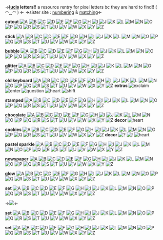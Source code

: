 ->**[lucis](/jackcomms) letters!!** 
a resource rentry for pixel letters 
bc they are hard to find!! ( ◠‿◠ ) <- 
->sister site : [numbering](/numbering) & [matching](/matching)<-

**cutout**
![A](https://64.media.tumblr.com/042a8183245b47d104e80287b961a928/tumblr_inline_nl8jmxSlgz1ry72eo.gif)  ![B](https://64.media.tumblr.com/a12afccdf3f6e15e762ac44c77c2dc3f/tumblr_inline_nl8jmx9zLh1ry72eo.gif)  ![C](https://64.media.tumblr.com/d342efcba67a2de06438066037efc3d7/tumblr_inline_nl8jmxG8a71ry72eo.gif)  ![D](https://64.media.tumblr.com/f0a42dee3cc9bb608dde61d97edfe0d1/tumblr_inline_nl8jmwPbE71ry72eo.gif) ![E](https://64.media.tumblr.com/d1d0578649d5fea8a4bc771cb4b9b9b3/tumblr_inline_nl8jmvGzYM1ry72eo.gif)  ![F](https://64.media.tumblr.com/3c62c051e5010e60d9b75e4dd6471a61/tumblr_inline_nl8jmvbpme1ry72eo.gif)  ![G](https://64.media.tumblr.com/8dd98e61afa24a286a505ae0a802d040/tumblr_inline_nl8jmueqim1ry72eo.gif)  ![H](https://64.media.tumblr.com/c74933784a159c8e98cdb1c1ac47d8ef/tumblr_inline_nl8jmudIj01ry72eo.gif)  ![I](https://64.media.tumblr.com/dafa1e54d615424a192bcfd24e9aa11e/tumblr_inline_nl8jmuWZf91ry72eo.gif)  ![J](https://64.media.tumblr.com/f7c0b320beeffabc8db16896510aeba9/tumblr_inline_nl8jmt7fZP1ry72eo.gif)  ![K](https://64.media.tumblr.com/11a78d2da248c103f1d4e443f7506fef/tumblr_inline_nl8jmtDOZV1ry72eo.gif)  ![L](https://64.media.tumblr.com/671694f37037c5b2c4b3d7cb36b4687a/tumblr_inline_nl8jms9cs41ry72eo.gif) ![M](https://64.media.tumblr.com/56b0bcc852e1b9add9143cfb7f5fdd36/tumblr_inline_nl8jmsZ2TI1ry72eo.gif)  ![N](https://64.media.tumblr.com/1bee57bd0925771bf3f185dff1fd142d/tumblr_inline_nl8jmrDPUt1ry72eo.gif)  ![O](https://64.media.tumblr.com/9d0f555df3f239da58cb59f5c741a807/tumblr_inline_nl8jmrEfyP1ry72eo.gif)  ![P](https://64.media.tumblr.com/9f19996531294b031d82db99a6b2cef3/tumblr_inline_nl8jmr5mr81ry72eo.gif)  ![Q](https://64.media.tumblr.com/87b3f8d05e94999c72128f44613a2e2e/tumblr_inline_nl8jmqUGX21ry72eo.gif)  ![R](https://64.media.tumblr.com/3fe17482cd6861e35197e3df8520e2fc/tumblr_inline_nl8jmq01gZ1ry72eo.gif)  ![S](https://64.media.tumblr.com/2a39d5698c8cf722ddd248b9f32292aa/tumblr_inline_nl8jmp88gS1ry72eo.gif)  ![T](https://64.media.tumblr.com/6a1c063ead262e869bd95586be203ff6/tumblr_inline_nl8jmpcCyy1ry72eo.gif)  ![U](https://64.media.tumblr.com/47fefc3fb72ef1f07b8d06106f4a7f42/tumblr_inline_nl8jmo4f3j1ry72eo.gif)  ![V](https://64.media.tumblr.com/5ff9d84b0067004076d82f658bee632d/tumblr_inline_nl8jmoU1yD1ry72eo.gif)  ![W](https://64.media.tumblr.com/3b09c2302b0e4bd9f5220eb5a656c448/tumblr_inline_nl8jmnprDY1ry72eo.gif)  ![X](https://64.media.tumblr.com/a0abf384bc4dfd506250f9206dc85b87/tumblr_inline_nl8jmnIQcZ1ry72eo.gif)  ![Y](https://64.media.tumblr.com/3380080ed32620e4a9441c7ee7163967/tumblr_inline_nl8jmniigN1ry72eo.gif)  ![Z](https://64.media.tumblr.com/c2a24f5b267ceac15725f388c185b455/tumblr_inline_nl8jmn1T5V1ry72eo.gif)

**stick** 
![A](https://64.media.tumblr.com/b483eba343ec4a4e4bfaf4f46f243f65/tumblr_inline_pk54r8aF4T1ry72eo_75sq.gif) ![B](https://64.media.tumblr.com/ae069483e6b7d3b10e6c6228d375b7c1/tumblr_inline_pk54r8Fkvm1ry72eo_75sq.gif) ![C](https://64.media.tumblr.com/f070b49267afb8341e8b469d5345755a/tumblr_inline_pk54r8rnbi1ry72eo_75sq.gif) ![D](https://64.media.tumblr.com/9174a3b5ff621b04224c77f5bd60578f/tumblr_inline_pk54r9t4yV1ry72eo_75sq.gif) ![E](https://64.media.tumblr.com/381b319944429d3d582149b32d93b8dd/tumblr_inline_pk54r9KaWm1ry72eo_75sq.gif) ![F](https://64.media.tumblr.com/55f3dfc5c2f9922b2fadb2dcff0db097/tumblr_inline_pk54r9YJCM1ry72eo_75sq.gif) ![G](https://64.media.tumblr.com/1fcb83bd9fbce65fa34111279f9bd32f/tumblr_inline_pk54r9Et371ry72eo_75sq.gif) ![H](https://64.media.tumblr.com/44c9e7dfd6fc1ed4df5dd967b2a8dc19/tumblr_inline_pk54r9tOrn1ry72eo_75sq.gif) ![I](https://64.media.tumblr.com/ebd1505dd5d57943181cacbd185d388d/tumblr_inline_pk54raSsSH1ry72eo_75sq.gif) ![J](https://64.media.tumblr.com/58fdee21dc8f8393b8c2adc8662def8d/tumblr_inline_pk54ramwYF1ry72eo_75sq.gif) ![K](https://64.media.tumblr.com/a2c54f204691f0b96de5c6165858d8fc/tumblr_inline_pk54raEUOl1ry72eo_75sq.gif) ![L](https://64.media.tumblr.com/c4c7198a78fb81937130d0b0df5ec24b/tumblr_inline_pk54rab2OS1ry72eo_75sq.gif) ![M](https://64.media.tumblr.com/8e0ab72af0c5d54a8fb6da7cede9faf2/tumblr_inline_pk54rav8EX1ry72eo_75sq.gif) ![N](https://64.media.tumblr.com/35e9696f7b8221a96b28f2498eb7e526/tumblr_inline_pk54racIyr1ry72eo_75sq.gif) ![O](https://64.media.tumblr.com/742f3e1b1d4311b8fd3df26a3715fb97/tumblr_inline_pk54rbYNao1ry72eo_75sq.gif) ![P](https://64.media.tumblr.com/59b807c3b9d5a5ffdf1232f15a943275/tumblr_inline_pk54rbVK5x1ry72eo_75sq.gif) ![Q](https://64.media.tumblr.com/2b3b40f8e0d807dd66832b937a0be222/tumblr_inline_pk54rbQYZk1ry72eo_75sq.gif) ![R](https://64.media.tumblr.com/d6b5035caf071db2f600f7b207347c39/tumblr_inline_pk54rbs6UZ1ry72eo_75sq.gif) ![S](https://64.media.tumblr.com/6f8060ce170b585b5b2df1ead755452f/tumblr_inline_pk54rbdfbs1ry72eo_75sq.gif) ![T](https://64.media.tumblr.com/e43c97fc7990b38510460bce316d64a9/tumblr_inline_pk54rcQ30i1ry72eo_75sq.gif) ![U](https://64.media.tumblr.com/efa29c94bb5f015cb9c37b2891f2ddd1/tumblr_inline_pk54rc0yaz1ry72eo_75sq.gif) ![V](https://64.media.tumblr.com/ce6880de4649b13a845647d25f58a378/tumblr_inline_pk54rcxjI61ry72eo_75sq.gif) ![W](https://64.media.tumblr.com/64b2772a59a64a53cb3dce0a142237d6/tumblr_inline_pk54rdC8On1ry72eo_75sq.gif) ![X](https://64.media.tumblr.com/fc5d6cda8513c944b7814671e7e1331d/tumblr_inline_pk54rdM86R1ry72eo_75sq.gif) ![Y](https://64.media.tumblr.com/fa358a0ad36907aedfa8e3dd0c8b9bc9/tumblr_inline_pk54rdoA4R1ry72eo_75sq.gif) ![Z](https://64.media.tumblr.com/ed21b01042c154084504bb05360c6fd8/tumblr_inline_pk54rd3cTo1ry72eo_75sq.gif)

**bubble** 
![A](https://64.media.tumblr.com/0fb2961abc7eac136c612b7066b67b3d/tumblr_inline_nl8jnxAoYT1ry72eo.gif) ![B](https://64.media.tumblr.com/776e176413c41bca1d9252430be932a7/tumblr_inline_nl8jnwmYEj1ry72eo.gif) ![C](https://64.media.tumblr.com/62ab515ca4e67a796d668f7c445e0d75/tumblr_inline_nl8jnwno921ry72eo.gif) ![D](https://64.media.tumblr.com/d58bb42540487471c2ab16771bdc0160/tumblr_inline_nl8jnv3fvo1ry72eo.gif) ![E](https://64.media.tumblr.com/928d3998395dfe9d2189f6fa88639d8f/tumblr_inline_nl8jnvDGoh1ry72eo.gif) ![F](https://64.media.tumblr.com/197c3cd0451f084d2e0732b204d0e548/tumblr_inline_nl8jnvW7hH1ry72eo.gif) ![G](https://64.media.tumblr.com/3805ace7526431eb8cd899cff31474de/tumblr_inline_nl8jnuBWEa1ry72eo.gif) ![H](https://64.media.tumblr.com/5820b786f29297ff3a180726bf869a84/tumblr_inline_nl8jnuhCVS1ry72eo.gif) ![I](https://64.media.tumblr.com/4c9f096ab2144c5f67067357d1723ec9/tumblr_inline_nl8jnuZx411ry72eo.gif) ![J](https://64.media.tumblr.com/325d93f6d94a44d38e3a2d0925baa611/tumblr_inline_nl8jntN3Ye1ry72eo.gif) ![K](https://64.media.tumblr.com/7929f6474b220e27c3155fc97ccf281a/tumblr_inline_nl8jntTn0R1ry72eo.gif) ![L](https://64.media.tumblr.com/52e50a57b634cee5a26cc7d6cc7f20fb/tumblr_inline_nl8jntnduh1ry72eo.gif) ![M](https://64.media.tumblr.com/1221223e33bb5c5af13fe6e508573cb0/tumblr_inline_nl8jnsZATP1ry72eo.gif) ![N](https://64.media.tumblr.com/dec607aad3f92a7f2bff1364284c9484/tumblr_inline_nl8jnsTOHm1ry72eo.gif) ![O](https://64.media.tumblr.com/6f975838375fa0a93c9ba03a93f879cc/tumblr_inline_nl8jns2fp61ry72eo.gif) ![P](https://64.media.tumblr.com/6bd405a1b1f5abb0a36cf9b8b0812f36/tumblr_inline_nl8jnrT6hr1ry72eo.gif) ![Q](https://64.media.tumblr.com/06c40bea1cbc058e53a7ee6a93f9b94e/tumblr_inline_nl8jnrTByF1ry72eo.gif) ![R](https://64.media.tumblr.com/bd811f792502a80c0b3ee68feed0a521/tumblr_inline_nl8jnqN6061ry72eo.gif) ![S](https://64.media.tumblr.com/c834622af374a0815d6574004a810448/tumblr_inline_nl8jnqNMDl1ry72eo.gif) ![T](https://64.media.tumblr.com/53e4552f8084aa5b763f434bd4422ab4/tumblr_inline_nl8jnq45iP1ry72eo.gif) ![U](https://64.media.tumblr.com/2c4df661a85c3326b3afb542c1ea3866/tumblr_inline_nl8jnpQnlE1ry72eo.gif) ![V](https://64.media.tumblr.com/4acdce479369f8f678832d17e250e3c9/tumblr_inline_nl8jnphzB61ry72eo.gif) ![W](https://64.media.tumblr.com/803e8b177a9953bd43edd1f871fbe6eb/tumblr_inline_nl8jnoVO6E1ry72eo.gif) ![X](https://64.media.tumblr.com/24233a6c075ba0a7b49e21569fd2768c/tumblr_inline_nl8jno4nn11ry72eo.gif) ![Y](https://64.media.tumblr.com/14b8ebaa10d52a437e8010c3da34c576/tumblr_inline_nl8jnnxzGB1ry72eo.gif) ![Z](https://64.media.tumblr.com/3ec7e707a0c1d1e0dc257144516f4e2a/tumblr_inline_nl8jnnu5Lj1ry72eo.gif)

**glitter** 
![A](https://64.media.tumblr.com/93382a2df915bb1c61891f5145e2ac88/tumblr_inline_nl8jua6q4k1ry72eo.gif) ![B](https://64.media.tumblr.com/b74f21d84853c1ed5a8ad3edea495eaa/tumblr_inline_nl8juaN0ak1ry72eo.gif) ![C](https://64.media.tumblr.com/28e5d235846cb5e73470ddd41710a6bd/tumblr_inline_nl8juaJAHX1ry72eo.gif) ![D](https://64.media.tumblr.com/e81ac3ecfb7290fc6ffd6d0a7d6218cb/tumblr_inline_nl8jub6BBW1ry72eo.gif) ![E](https://64.media.tumblr.com/592e335cac8b3ca7063c8e5b49dc766c/tumblr_inline_nl8jubqkuv1ry72eo.gif) ![F](https://64.media.tumblr.com/9db9268818dec55ea5e9c8a4767565da/tumblr_inline_nl8jucuc2F1ry72eo.gif) ![G](https://64.media.tumblr.com/4a80b94638fccc3285a5255c1211889d/tumblr_inline_nl8juc4MLa1ry72eo.gif) ![H](https://64.media.tumblr.com/4be8cc8e9502e3eeadd68f2f7e3228f9/tumblr_inline_nl8jucPN8x1ry72eo.gif) ![I](https://64.media.tumblr.com/1f046eb7a98195e332d5182db9714939/tumblr_inline_nl8judcWUR1ry72eo.gif) ![J](https://64.media.tumblr.com/84e2650a4ac38cd67287ffd5711c5329/tumblr_inline_nl8jud5n1b1ry72eo.gif) ![K](https://64.media.tumblr.com/0172c1a338d9a211a4f38ad2b27722a0/tumblr_inline_nl8jue1AMB1ry72eo.gif) ![L](https://64.media.tumblr.com/427ef60d564419d8d16200c1de0621c0/tumblr_inline_nl8jueReIu1ry72eo.gif) ![M](https://64.media.tumblr.com/f9ed9c8850ca6efee90782078a897e93/tumblr_inline_nl8jufhq5w1ry72eo.gif) ![N](https://64.media.tumblr.com/0ba8344edd16fd36a7ebf9b1564becd3/tumblr_inline_nl8juf7Alh1ry72eo.gif) ![O](https://64.media.tumblr.com/d0b3181d0576e1e1a3d77076cd34e5a8/tumblr_inline_nl8jufmTGS1ry72eo.gif) ![P](https://64.media.tumblr.com/5be0464335b36665fa6b5419ec9b2b30/tumblr_inline_nl8jug4BbB1ry72eo.gif) ![Q](https://64.media.tumblr.com/ae05d97b4eb736f381bef2a0c17f2257/tumblr_inline_nl8juguE201ry72eo.gif) ![R](https://64.media.tumblr.com/5947ab3094ccac588ee9da82f78325b5/tumblr_inline_nl8jugTHR71ry72eo.gif) ![S](https://64.media.tumblr.com/0e9e1fad18cba4381b71f60e4cc8856d/tumblr_inline_nl8juhQzbT1ry72eo.gif) ![T](https://64.media.tumblr.com/033c7423dddfc86357b160a286f7eea3/tumblr_inline_nl8juhb6aY1ry72eo.gif) ![U](https://64.media.tumblr.com/c054dc0687d927d723354b6a41b1d0b4/tumblr_inline_nl8juiLvL81ry72eo.gif) ![V](https://64.media.tumblr.com/f41bdf9237530d14541e8f272ba410f9/tumblr_inline_nl8juiUWjC1ry72eo.gif) ![W](https://64.media.tumblr.com/6ff00b779f061553acd96eaa9d62dde9/tumblr_inline_nl8juiRcPk1ry72eo.gif) ![X](https://64.media.tumblr.com/4a4868e3a6343b3fbead1ff1b6f97ee6/tumblr_inline_nl8jujr4BS1ry72eo.gif) ![Y](https://64.media.tumblr.com/17d3ffe16545267e104b7ba774e9dac1/tumblr_inline_nl8jujhwIU1ry72eo.gif) ![Z](https://64.media.tumblr.com/0a1fdebfa733a84eaab6648c7f1ca8af/tumblr_inline_nl8jujlE3L1ry72eo.gif)

**old keyboard** 
![A](https://64.media.tumblr.com/3ec462d9f662aea278ed21ccd17403f0/tumblr_inline_pacoc4NHZv1ry72eo_75sq.gif) ![B](https://64.media.tumblr.com/5c7976a23076b2e14139e5a3779f02e5/tumblr_inline_pacoc4EQ2r1ry72eo_75sq.gif) ![C](https://64.media.tumblr.com/4e6f8c45cd442644ea5c4ea9ab68a9be/tumblr_inline_pacoc4JUAp1ry72eo_75sq.gif) ![D](https://64.media.tumblr.com/a2e8787880183f687230bf16795e1082/tumblr_inline_pacoc5f09D1ry72eo_75sq.gif) ![E](https://64.media.tumblr.com/965dde551eb2138272d32ed08a243450/tumblr_inline_pacoc5Ylh41ry72eo_75sq.gif) ![F](https://64.media.tumblr.com/a914cbfd09a7918a3b0cdbdf3b02737f/tumblr_inline_pacoc5DkEk1ry72eo_75sq.gif) ![G](https://64.media.tumblr.com/c76e857d89820ca0595642b75dc9b44d/tumblr_inline_pacoc5vPJf1ry72eo_75sq.gif) ![H](https://64.media.tumblr.com/3c9fd20e8b67e541799f40e73697409e/tumblr_inline_pacoc6idim1ry72eo_75sq.gif) ![I](https://64.media.tumblr.com/6f4ca7d967bd2c524d268f177445a714/tumblr_inline_pacoc6HoBa1ry72eo_75sq.gif) ![J](https://64.media.tumblr.com/dd6c7eabda1d1ad06f6c33cf77808923/tumblr_inline_pacoc6G5Rx1ry72eo_75sq.gif) ![K](https://64.media.tumblr.com/e25d5a9b8204204b78ca41425a00303e/tumblr_inline_pacoc6d8bF1ry72eo_75sq.gif) ![L](https://64.media.tumblr.com/1793e17e7bbfcdb2b2dcdd4bbb9fe4ec/tumblr_inline_pacoc6bUG11ry72eo_75sq.gif) ![M](https://64.media.tumblr.com/d11043a3a32b616b08b66438b65b7f73/tumblr_inline_pacoc7oOnd1ry72eo_75sq.gif) ![N](https://64.media.tumblr.com/cb6348e4f1be1152b12df5004438be87/tumblr_inline_pacoc7htxK1ry72eo_75sq.gif) ![O](https://64.media.tumblr.com/4581811814b162d3e3b5cf6143e2d8ab/tumblr_inline_pacoc76KaJ1ry72eo_75sq.gif) ![P](https://64.media.tumblr.com/83db42ec922f174a6f4a2fed3e65e94a/tumblr_inline_pacoc7XKKU1ry72eo_75sq.gif) ![Q](https://64.media.tumblr.com/4af139302ac450fc76943c370a9d2a51/tumblr_inline_pacoc7TkFW1ry72eo_75sq.gif) ![R](https://64.media.tumblr.com/410f7e9e1538f003c11185473b9efa11/tumblr_inline_pacoc8akoV1ry72eo_75sq.gif) ![S](https://64.media.tumblr.com/ef03fbfa1c11a0022cfa67e97f7a1c26/tumblr_inline_pacoc8cUmz1ry72eo_75sq.gif) ![T](https://64.media.tumblr.com/9dd71f22b47a789c4a48c0e4c3aa6398/tumblr_inline_pacoc8TX181ry72eo_75sq.gif) ![U](https://64.media.tumblr.com/0275b724dc558ac3d5a507d17a0d1338/tumblr_inline_pacoc80Gfo1ry72eo_75sq.gif) ![V](https://64.media.tumblr.com/8bc963c46a85285c6683ae14b74a0217/tumblr_inline_pacoc9aMCK1ry72eo_75sq.gif) ![W](https://64.media.tumblr.com/35cf5172b7e3027bc698be65738a5cba/tumblr_inline_pacoc9NLWd1ry72eo_75sq.gif) ![X](https://64.media.tumblr.com/715fb34aa703f62d3c30b0a70f65433b/tumblr_inline_pacoc9o0IY1ry72eo_75sq.gif) ![Y](https://64.media.tumblr.com/55c3ffc82c03ebf24d10fc459ad53d02/tumblr_inline_pacoc9Ahl01ry72eo_75sq.gif) ![Z](https://64.media.tumblr.com/64eaa427acf500c597510b991eefbed4/tumblr_inline_pacoc9QtHj1ry72eo_75sq.gif)
**extras**
![exclaim](https://64.media.tumblr.com/d9b1283ea2eecc47d6fb6f8f07b067e7/tumblr_inline_pacocahq5r1ry72eo_75sq.gif) ![enter](https://64.media.tumblr.com/4fc344d265a1a77801935cac103ce239/tumblr_inline_pacoca4kQX1ry72eo_75sq.gif) ![question](https://64.media.tumblr.com/d7d008ddbf757ebf870664da5cf46939/tumblr_inline_pacocaX4FQ1ry72eo_75sq.gif) ![heart](https://64.media.tumblr.com/bd66f345db809c367c3c859f8df69a66/tumblr_inline_pacocaNgdI1ry72eo_75sq.gif) ![shift](https://64.media.tumblr.com/b8faa95c9cd7bebc8d60268ddb7642f9/tumblr_inline_pacocbeqxk1ry72eo_75sq.gif)

**stamped** 
![A](https://64.media.tumblr.com/15aa01d9266aa6f57101a94b040f5234/tumblr_inline_pkbs32N8b91ry72eo_75sq.gif) ![B](https://64.media.tumblr.com/1952a51acc8914de1e4f390f053ee39a/tumblr_inline_pkbs32A7UH1ry72eo_75sq.gif) ![C](https://64.media.tumblr.com/c35f09ba1c6cb52327f5675200f5294e/tumblr_inline_pkbs33nJdn1ry72eo_75sq.gif) ![D](https://64.media.tumblr.com/821820454db3ae4c049e1d2ed7a2e23b/tumblr_inline_pkbs33yqvd1ry72eo_75sq.gif) ![E](https://64.media.tumblr.com/6c22e988803d3b57e652c968af70cb8f/tumblr_inline_pkbs33j2IQ1ry72eo_75sq.gif) ![F](https://64.media.tumblr.com/7e0b96670c9a87098f4a94ec1913e53d/tumblr_inline_pkbs33GhPl1ry72eo_75sq.gif) ![G](https://64.media.tumblr.com/f6cd9670da0655e39afef6cf06c5e8ea/tumblr_inline_pkbs338rzI1ry72eo_75sq.gif) ![H](https://64.media.tumblr.com/a26ea44741d252a18aba4fdde8ce26b8/tumblr_inline_pkbs34Krnu1ry72eo_75sq.gif) ![I](https://64.media.tumblr.com/1f3dbc6223ec3066f77c0af4945d4015/tumblr_inline_pkbs34rsCY1ry72eo_75sq.gif) ![J](https://64.media.tumblr.com/875b3cf2d367eddd68b26d0d8b3996b9/tumblr_inline_pkbs343PF31ry72eo_75sq.gif) ![K](https://64.media.tumblr.com/723543264d8aa47f20f61ada0a8e634b/tumblr_inline_pkbs34GeUs1ry72eo_75sq.gif) ![L](https://64.media.tumblr.com/333fff91b607f0e1637181769a02eff2/tumblr_inline_pkbs340LaC1ry72eo_75sq.gif) ![M](https://64.media.tumblr.com/fdd7ccd9504112bb170f121514652246/tumblr_inline_pkbs35RhS91ry72eo_75sq.gif) ![N](https://64.media.tumblr.com/1eaf44b9684ffa74587b9dadc6273563/tumblr_inline_pkbs35Q5JV1ry72eo_75sq.gif) ![O](https://64.media.tumblr.com/20558dfbc2368a85184855790285446e/tumblr_inline_pkbs35Lq7U1ry72eo_75sq.gif) ![P](https://64.media.tumblr.com/28d6e66362d6d31606ca15a3cab76baa/tumblr_inline_pkbs35ELW91ry72eo_75sq.gif) ![Q](https://64.media.tumblr.com/88171130a8a2ea9a38a88bc08792c67e/tumblr_inline_pkbs35jD7n1ry72eo_75sq.gif) ![R](https://64.media.tumblr.com/110db2ab6b05730fbc9bb0ca30b03aff/tumblr_inline_pkbs35jmbt1ry72eo_75sq.gif) ![S](https://64.media.tumblr.com/cc60161247943f68247c07fa44d90fa9/tumblr_inline_pkbs3618pc1ry72eo_75sq.gif) ![T](https://64.media.tumblr.com/b02d504e7081871cda3525bf0ddcc9a3/tumblr_inline_pkbs365JU21ry72eo_75sq.gif) ![U](https://64.media.tumblr.com/ac91a0ebe418ca2cd6cc2207b2c0fd5d/tumblr_inline_pkbs36sP9i1ry72eo_75sq.gif) ![V](https://64.media.tumblr.com/6025598cdc724259592094c5e887a072/tumblr_inline_pkbs36vMUb1ry72eo_75sq.gif) ![W](https://64.media.tumblr.com/72d48316683c9c53a27187ea720904be/tumblr_inline_pkbs37sHEP1ry72eo_75sq.gif) ![X](https://64.media.tumblr.com/118681fd2c825fc06d58f647e88b184c/tumblr_inline_pkbs37ko0R1ry72eo_75sq.gif) ![Y](https://64.media.tumblr.com/40fb6ee7a23de2bb7bb70a4f874ca231/tumblr_inline_pkbs3705yV1ry72eo_75sq.gif) ![Z](https://64.media.tumblr.com/5956a624659bc4ebbdafe23512a2612f/tumblr_inline_pkbs37wEN41ry72eo_75sq.gif)

**chocolate**
![A](https://64.media.tumblr.com/2ffa65feca7d97ef66ac198d6987d8e3/8342d6c027f8ce2b-d6/s75x75_c1/0d12f2ea725bcd9d723f32788568241e05eb130c.gifv) ![B](https://64.media.tumblr.com/96ee3ac3bb8ff60ce2c1788bbb3b8364/8342d6c027f8ce2b-e3/s75x75_c1/91a547cd69e8f55636d2a4b1a11300aa0f35c8ef.gifv) ![C](https://64.media.tumblr.com/a585ffae2336bd42918177e419d376ee/8342d6c027f8ce2b-f7/s75x75_c1/c5185da7db576df24b88229528c2d317a87809db.gifv) ![D](https://64.media.tumblr.com/408d7dbcc4c1d9aa5186b9150c9f34dd/8342d6c027f8ce2b-e5/s75x75_c1/3a4b82726ebbb0727f7ceac85c86eedabd32f835.gifv) ![E](https://64.media.tumblr.com/fd619bc4d03a65616cd5e9d2fe8410cf/8342d6c027f8ce2b-6b/s75x75_c1/d77cd00297abb641cde7e660625851ff24e35eab.gifv) ![F](https://64.media.tumblr.com/b72aa6002f0c7906dd39713c3d67c2bc/8342d6c027f8ce2b-e2/s75x75_c1/ac6007a913e1e963e717556e7f6fdef8ca379d34.gifv) ![G](https://64.media.tumblr.com/2fb8bf4b521f866b6d2c397087f10811/8342d6c027f8ce2b-36/s75x75_c1/6b544752cb3f3835e7302d21a3bb038ea79003a0.gifv) ![H](https://64.media.tumblr.com/fdcf40cbd5fb14a3503224be510d7ec0/8342d6c027f8ce2b-ea/s75x75_c1/17271c153dc56d6cf180861b34882bda3e7fdeff.gifv) ![I](https://64.media.tumblr.com/7557817d2609fbd94425b06865490962/8342d6c027f8ce2b-fb/s75x75_c1/b320ddc6cdd003c5e367612417a15a353539aa9e.gifv) ![J](https://64.media.tumblr.com/e592627abea3efb1d9cfd3383e6e0d73/8342d6c027f8ce2b-78/s75x75_c1/07704f0c97f416e4fc3780d031744a21cc44baec.gifv) ![K](https://64.media.tumblr.com/724e45495229e45ef617af4c76a6102c/8342d6c027f8ce2b-cf/s75x75_c1/ba86ea6dc86d47fb4783df42022295215cf1fd3a.gifv) ![L](https://64.media.tumblr.com/6267e38ca2d5ed8420db37152e709922/8342d6c027f8ce2b-eb/s75x75_c1/e615694d8a027e8f1b427b3bbfb875886f5aa1c6.gifv) ![M](https://64.media.tumblr.com/c8b8cf0984f1855aaeb277a5a874be55/8342d6c027f8ce2b-1c/s75x75_c1/28977af1d2ab910a9f39a4d1d873cea667ed6fc1.gifv) ![N](https://64.media.tumblr.com/ce5cfa5407249073a663c7e59e8f4633/8342d6c027f8ce2b-30/s75x75_c1/25a48a5d5db14dd2feb49bc216d50da2bbe34f9c.gifv) ![O](https://64.media.tumblr.com/903d4682c7caa7317950c0b5c9c01f2e/8342d6c027f8ce2b-c9/s75x75_c1/87d52380cb709e2d82e7dc57db6d2ea25bad84f8.gifv) ![P](https://64.media.tumblr.com/f1611a1f3a5303e86eeb3a20e0e1f1b7/8342d6c027f8ce2b-c6/s75x75_c1/8a6530a4c5e6173b2a03b150717298aad5a65fa2.gifv) ![Q](https://64.media.tumblr.com/82fc1681ea777bbaa1933c0765ed344b/8342d6c027f8ce2b-05/s75x75_c1/497ebb7a3c55af6d3ae9aaede7eec177f98448d5.gifv) ![R](https://64.media.tumblr.com/6e480c303dc84c15e29eb89df13f810f/8342d6c027f8ce2b-5d/s75x75_c1/f2c1cf9ac46fa3612b203a7f88091139ef2989a5.gifv) ![S](https://64.media.tumblr.com/1cc4a07c6c67cc0099abb88faa58a33e/8342d6c027f8ce2b-4a/s75x75_c1/985b72fc5ba09cf856e04ec5db5ca578e2af364d.gifv) ![T](https://64.media.tumblr.com/95e3e97e0379484a540dc9a974ab03e6/8342d6c027f8ce2b-67/s75x75_c1/4470ce2f82cd9d681be34ceeb1553d910c8165c4.gifv) ![U](https://64.media.tumblr.com/5f6fbc17a87106342d3db3be21263e05/8342d6c027f8ce2b-3a/s75x75_c1/cd9c3460b8848b6ae162da00d89ea446ce27c5ce.gifv) ![V](https://64.media.tumblr.com/d1e6a40325a9cd5c6b9d01dc5a80123c/8342d6c027f8ce2b-c2/s75x75_c1/10b9046154c46c835619d5e348433e82c7cd6985.gifv) ![W](https://64.media.tumblr.com/e38100aed26b2281ca7147c44719f874/8342d6c027f8ce2b-9e/s75x75_c1/fe355564af96e5fdf771e11d511b63ac2e508060.gifv) ![X](https://64.media.tumblr.com/3322cbc78dbbdfe1affc91bb57293960/8342d6c027f8ce2b-aa/s75x75_c1/fb5b485acee546e6265bf52af5abbf3f64ac2c03.gifv) ![Y](https://64.media.tumblr.com/3de0cb986f1b824756c061392ea77b60/8342d6c027f8ce2b-26/s75x75_c1/40a3f4b96c4adc9dbc4f42b191828c7bedd597b9.gifv) ![Z](https://64.media.tumblr.com/60a8c3f09a5afa71a5a7280e20773283/8342d6c027f8ce2b-34/s75x75_c1/c7b9a42011ada87468d2be3b89eda38c2553af28.gifv)
**decor**
![heart](https://64.media.tumblr.com/faad3c892ace73cf3c2a79cef0a93c57/8342d6c027f8ce2b-05/s75x75_c1/8b3483eb53e32d4cf4b821a56e3b80b44eaba049.gifv)

**cookies**
![A](https://64.media.tumblr.com/tumblr_lx35duEfOc1ql6slc.gif) ![B](https://64.media.tumblr.com/tumblr_lx35dzk4L31ql6slc.gif) ![C](https://64.media.tumblr.com/tumblr_lx35e2ovR51ql6slc.gif) ![D](https://64.media.tumblr.com/tumblr_lx35e7qfiJ1ql6slc.gif) ![E](https://64.media.tumblr.com/tumblr_lx35eaomCt1ql6slc.gif) ![F](https://64.media.tumblr.com/tumblr_lx35edTF2H1ql6slc.gif) ![G](https://64.media.tumblr.com/tumblr_lx35eg65s41ql6slc.gif) ![H](https://64.media.tumblr.com/tumblr_lx35ejkRgX1ql6slc.gif) ![I](https://64.media.tumblr.com/tumblr_lx35emyiet1ql6slc.gif) ![J](https://64.media.tumblr.com/tumblr_lx35epmYaG1ql6slc.gif) ![K](https://64.media.tumblr.com/tumblr_lx35esBtaO1ql6slc.gif) ![L](https://64.media.tumblr.com/tumblr_lx35evoWvj1ql6slc.gif) ![M](https://64.media.tumblr.com/tumblr_lx35eyDccf1ql6slc.gif) ![N](https://64.media.tumblr.com/tumblr_lx35f0qi8c1ql6slc.gif) ![O](https://64.media.tumblr.com/tumblr_lx35f47F5H1ql6slc.gif) ![P](https://64.media.tumblr.com/tumblr_lx35f7gm6x1ql6slc.gif) ![Q](https://64.media.tumblr.com/tumblr_lx35fb0rgx1ql6slc.gif) ![R](https://64.media.tumblr.com/tumblr_lx35feJFH31ql6slc.gif) ![S](https://64.media.tumblr.com/tumblr_lx35fhCLcd1ql6slc.gif) ![T](https://64.media.tumblr.com/tumblr_lx35fkNV8N1ql6slc.gif) ![U](https://64.media.tumblr.com/tumblr_lx35fnvsff1ql6slc.gif) ![V](https://64.media.tumblr.com/tumblr_lx35fqAY9L1ql6slc.gif) ![W](https://64.media.tumblr.com/tumblr_lx35ft0iLq1ql6slc.gif) ![X](https://64.media.tumblr.com/tumblr_lx35fwmzrU1ql6slc.gif) ![Y](https://64.media.tumblr.com/tumblr_lx35fyvEXd1ql6slc.gif) ![Z](https://64.media.tumblr.com/tumblr_lx35g1O3Mi1ql6slc.gif)
**decor**
![?](https://64.media.tumblr.com/tumblr_lx35xqL8H01ql6slc.gif) ![!](https://64.media.tumblr.com/tumblr_lx35xsEBOl1ql6slc.gif) ![heart](https://64.media.tumblr.com/tumblr_lx36d7Vezn1ql6slc.gif) 

**pastel sparkle**
![A](https://64.media.tumblr.com/b59e974dbdf7b22e83fffc0ddb2fd1c6/b44b4a2d0e79cb54-92/s75x75_c1/50fc3fd306d77f8927729633db5dab89930ab131.gifv) ![B](https://64.media.tumblr.com/a83c98f7d137a378682be2a641b7df37/b44b4a2d0e79cb54-6a/s75x75_c1/7155e74df95e03de6374528392fa8314a7010988.gifv) ![C](https://64.media.tumblr.com/63b3f70c872570ad1caf8bfbb34fe1cf/b44b4a2d0e79cb54-50/s75x75_c1/0f66345956e8d002543d2755897379476c829978.gifv) ![D](https://64.media.tumblr.com/d867d41abc8094fa4fd1df17657e9b21/b44b4a2d0e79cb54-95/s75x75_c1/8c5122d375651e4f8d05d63a913658befd7ff3ec.gifv) ![E](https://64.media.tumblr.com/63deded42b17bd6d80b604119f6f4d67/b44b4a2d0e79cb54-dc/s75x75_c1/007d167443381a4772a62e47ebcb7d38d9ccd5ce.gifv) ![F](https://64.media.tumblr.com/c0fabd7c308f8b456771bc00617b7949/b44b4a2d0e79cb54-69/s75x75_c1/9bd11b264b0c66887e5dd72febffb9b8e7e480e9.gifv) ![G](https://64.media.tumblr.com/a06c0bda406b81885463dfa7fbba3127/b44b4a2d0e79cb54-d7/s75x75_c1/2f7ee7403b8290e581e9cc4f5aaf67e07a365c03.gifv) ![H](https://64.media.tumblr.com/17514e280389103fa76c0da7f342a11b/b44b4a2d0e79cb54-56/s75x75_c1/a50fb327e099d2792d5a9a9f69ee21c8de278ec7.gifv) ![I](https://64.media.tumblr.com/65b8b8cd0619d9558e1cfe9a5f34003b/b44b4a2d0e79cb54-aa/s75x75_c1/f427ef45c8ec316e4155a59d7f462589475caa2b.gifv) ![J](https://64.media.tumblr.com/1e9a23c45bf0367c5b79da185fa479cc/b44b4a2d0e79cb54-de/s75x75_c1/5bf657143d766212f85203094b200501efacd637.gifv) ![K](https://64.media.tumblr.com/6599f3c1910ea98db63d8d10b952d15f/b44b4a2d0e79cb54-f1/s75x75_c1/3809527594551011f94c4a4636abb86dfb434163.gifv) ![L](https://64.media.tumblr.com/a414b5fb8f78296f678944d17a8e6920/b44b4a2d0e79cb54-b2/s75x75_c1/d1d79ccdd4e4ca9fef6d4c4e7e772334e556bff6.gifv) ![M](https://64.media.tumblr.com/5a633792c796adc84b9beea0f75bf2d3/b44b4a2d0e79cb54-82/s75x75_c1/d4399bc5a621644e6b7db8bc2eb347ca40486473.gifv) ![N](https://64.media.tumblr.com/96933733d30e071551a9c72daa979a23/b44b4a2d0e79cb54-d5/s75x75_c1/47ad3c85ac7cd692f0d7f3bf3364716992da4461.gifv) ![O](https://64.media.tumblr.com/4ec61c27f7b677829e3cdd46856eb159/b44b4a2d0e79cb54-e9/s75x75_c1/e2a39295d4736b073a7e73538121d636310f9445.gifv) ![P](https://64.media.tumblr.com/be19199cafbb3a4dd51acd085cd34a6b/b44b4a2d0e79cb54-c9/s75x75_c1/fc8f71bd3da1c76197789ca6a241c646ed95cdb0.gifv) ![Q](https://64.media.tumblr.com/193b5c5c2b80754b4bb3624b33674b27/b44b4a2d0e79cb54-9a/s75x75_c1/5077d8f24545ebb9d903acafb2640c79b0e8e0df.gifv) ![R](https://64.media.tumblr.com/d4601306e667b633aac7b6d2ce6a3170/b44b4a2d0e79cb54-0c/s75x75_c1/efa21e79cd0e312c6ef3f60a9b357f4d8942010c.gifv) ![S](https://64.media.tumblr.com/29471521cf37e2700a7dc46596aa2d9f/b44b4a2d0e79cb54-7c/s75x75_c1/85ed9a086cd8150f6ce36990ebf2e01ce2b18676.gifv) ![T](https://64.media.tumblr.com/f08a9278cbb3923b3d13720d597676da/b44b4a2d0e79cb54-3e/s75x75_c1/877d8b2729d07c091da4f73126a0540145e38406.gifv) ![U](https://64.media.tumblr.com/83511ca0a0ecb6940322ff1e0c331d97/b44b4a2d0e79cb54-43/s75x75_c1/1afe62e4d9dbecbf702fc037e36919ef90227e19.gifv) ![V](https://64.media.tumblr.com/4520f35a6d0d44eda20df6b35d850b72/b44b4a2d0e79cb54-b2/s75x75_c1/683d7d14d2bf9688a70a9acaeb83891e42071b5e.gifv) ![W](https://64.media.tumblr.com/03c92e842e084f24568baa97674827ed/b44b4a2d0e79cb54-8c/s75x75_c1/99ff13cd7a4b4de496da6fadef76fbde880ee3f5.gifv) ![X](https://64.media.tumblr.com/c9b2599826c8ba893ed5e7c87751ee17/b44b4a2d0e79cb54-33/s75x75_c1/d7623e33a4cd514a53f7e0015ca3b03d2e0cf567.gifv) ![Y](https://64.media.tumblr.com/bd51259b880395cdb6b7255c25836766/b44b4a2d0e79cb54-be/s75x75_c1/a12864d637248359ae1874b302ab20fafd3cf23d.gifv) ![Z](https://64.media.tumblr.com/8f28e46f55260a99e0674220896193dd/b44b4a2d0e79cb54-1f/s75x75_c1/b72be729ce3381a31dc0e02641f0f5b26cd46aed.gifv)

**newspaper**
![A](https://64.media.tumblr.com/6fc7df2a227c2b2cd37e8a6cd6dff185/tumblr_inline_nl8jpjQmOB1ry72eo.gif) ![B](https://64.media.tumblr.com/6785cec01c3ae72e280f408782e2346c/tumblr_inline_nl8jpjK6MO1ry72eo.gif) ![C](https://64.media.tumblr.com/c7b2baf3808654f4c337e5e7058ad745/tumblr_inline_nl8jpjFwh91ry72eo.gif) ![D](https://64.media.tumblr.com/4f3e7c27e8dfe9fff106ea176e89a025/tumblr_inline_nl8jpi1AKf1ry72eo.gif) ![E](https://64.media.tumblr.com/8de4d345ffb3324912ddc95ea74ecc73/tumblr_inline_nl8jpiPdL11ry72eo.gif) ![F](https://64.media.tumblr.com/976241600953fe123df9216f7035974f/tumblr_inline_nl8jpisPbI1ry72eo.gif) ![G](https://64.media.tumblr.com/7a9d8fed96f1bbed5375e500b31d570f/tumblr_inline_nl8jphLN1B1ry72eo.gif) ![H](https://64.media.tumblr.com/695fcb47567b5dca86a8895a8eca9f95/tumblr_inline_nl8jphnC281ry72eo.gif) ![I](https://64.media.tumblr.com/9331b31f3e97c79d8163093f8d62a684/tumblr_inline_nl8jphN6qW1ry72eo.gif) ![J](https://64.media.tumblr.com/28438517edfa9795e18c7d3e7007b5ad/tumblr_inline_nl8jpgfGQe1ry72eo.gif) ![K](https://64.media.tumblr.com/dd645aad74de933d6d399d23f51d43d8/tumblr_inline_nl8jpg9JGv1ry72eo.gif) ![L](https://64.media.tumblr.com/e3b0ef73bcd259edf125325aaad31253/tumblr_inline_nl8jpfXIFa1ry72eo.gif) ![M](https://64.media.tumblr.com/08f30f97ba30ab3f633724a884a6d615/tumblr_inline_nl8jpfJYKg1ry72eo.gif) ![N](https://64.media.tumblr.com/83e1852eb817a667ea04bc15053b6e42/tumblr_inline_nl8jpfJlbU1ry72eo.gif) ![O](https://64.media.tumblr.com/8ec0654f836c19ab7fa28199c36ac577/tumblr_inline_nl8jpeuCDx1ry72eo.gif) ![P](https://64.media.tumblr.com/0f8ac0f453c8737da00d05eef731eb55/tumblr_inline_nl8jpeHpXv1ry72eo.gif) ![Q](https://64.media.tumblr.com/2866232426dcbc2b759d594b3c23fc36/tumblr_inline_nl8jpe0KHg1ry72eo.gif) ![R](https://64.media.tumblr.com/e379af86a35b5e5381c87aa7651531ad/tumblr_inline_nl8jpd6Odc1ry72eo.gif) ![S](https://64.media.tumblr.com/f47ba1f3d595a7c28a9c5896d0d13129/tumblr_inline_nl8jpdKNsG1ry72eo.gif) ![T](https://64.media.tumblr.com/649d348b8c2fe14138ef28f2e41615b1/tumblr_inline_nl8jpdut4g1ry72eo.gif) ![U](https://64.media.tumblr.com/6ae3aaf4146165a5b5b89474762f113f/tumblr_inline_nl8jpc2kBk1ry72eo.gif) ![V](https://64.media.tumblr.com/11a04394b4a94ad9054b62f91a7d9a62/tumblr_inline_nl8jpcVOst1ry72eo.gif) ![W](https://64.media.tumblr.com/bb8413bf2fa9b90d595bbbd305cd669b/tumblr_inline_nl8jpbi3fS1ry72eo.gif) ![X](https://64.media.tumblr.com/f26d082a3d9dd34110f3f6db2b28a401/tumblr_inline_nl8jpbA2wR1ry72eo.gif) ![Y](https://64.media.tumblr.com/935cbd7998a12782b3bd416f8290de5c/tumblr_inline_nl8jpbdNdM1ry72eo.gif) ![Z](https://64.media.tumblr.com/3b9beddb25ae41fbee9c586092a5dda6/tumblr_inline_nl8jpb83Ob1ry72eo.gif)

**glow**
![A](https://64.media.tumblr.com/bf5ac1a0531cd7a65518f1ecc7710184/tumblr_inline_pkbns2uZeV1ry72eo_75sq.gif) ![B](https://64.media.tumblr.com/f6a8de3e4f55aa2397e6c8752c8f7d6c/tumblr_inline_pkbns2BXrd1ry72eo_75sq.gif) ![C](https://64.media.tumblr.com/ea8ffc9a920470f7736f9f36ff1be1ad/tumblr_inline_pkbns2g18n1ry72eo_75sq.gif) ![D](https://64.media.tumblr.com/cd19c4cbc7aa97af5a893215dba7eead/tumblr_inline_pkbns2RXr21ry72eo_75sq.gif) ![E](https://64.media.tumblr.com/a44b22830f3b1576e2e34103616745ca/tumblr_inline_pkbns3nJFK1ry72eo_75sq.gif) ![F](https://64.media.tumblr.com/110cc445bb4dd84d313db3b2be8dec66/tumblr_inline_pkbns3qIAl1ry72eo_75sq.gif) ![G](https://64.media.tumblr.com/86d686353da16f1f7d6cc7a804bf2022/tumblr_inline_pkbns3937k1ry72eo_75sq.gif) ![H](https://64.media.tumblr.com/1105cc2f4aa27e83ebcae070955bd65a/tumblr_inline_pkbns3fM9n1ry72eo_75sq.gif) ![I](https://64.media.tumblr.com/845cd81853d82c8f38f026dc496d8043/tumblr_inline_pkbns42eDy1ry72eo_75sq.gif) ![J](https://64.media.tumblr.com/a80eb2753abd3dcdd23045929daf61de/tumblr_inline_pkbns4jSWa1ry72eo_75sq.gif) ![K](https://64.media.tumblr.com/970c6367c9aa39932c6571e03c22955a/tumblr_inline_pkbns42RRX1ry72eo_75sq.gif) ![L](https://64.media.tumblr.com/3375d9d39941415fc25c76ab3bae7eec/tumblr_inline_pkbns4ChoF1ry72eo_75sq.gif) ![M](https://64.media.tumblr.com/998eeac8cf251a22650dc311822ed4f5/tumblr_inline_pkbns5h0p51ry72eo_75sq.gif) ![N](https://64.media.tumblr.com/8f076250e06c3b7e43e27a1e3bd2a9d5/tumblr_inline_pkbns5DaHQ1ry72eo_75sq.gif) ![O](https://64.media.tumblr.com/dd8dda5eac5f077caf032af79dc36e32/tumblr_inline_pkbns5PCQh1ry72eo_75sq.gif) ![P](https://64.media.tumblr.com/8608e8f11749fb18f5ba37b6cdfd4498/tumblr_inline_pkbns5z9b01ry72eo_75sq.gif) ![Q](https://64.media.tumblr.com/f39661d4d44525f7aac7a7da2f4a15fb/tumblr_inline_pkbns5yZg01ry72eo_75sq.gif) ![R](https://64.media.tumblr.com/4be695bc7accefb2c232f3139215d195/tumblr_inline_pkbns6rnbK1ry72eo_75sq.gif) ![S](https://64.media.tumblr.com/993b7620360252c05748d3f7de69fcf5/tumblr_inline_pkbns6k9RQ1ry72eo_75sq.gif) ![T](https://64.media.tumblr.com/f120e45bd61e9d0afff7327fe84e9941/tumblr_inline_pkbns66r0a1ry72eo_75sq.gif) ![U](https://64.media.tumblr.com/794f3853e67dc162dc7c3dacecc7f3b6/tumblr_inline_pkbns6NMmi1ry72eo_75sq.gif) ![V](https://64.media.tumblr.com/879010d2cb2b0874b6bcc7ba96558902/tumblr_inline_pkbns7O0Yn1ry72eo_75sq.gif) ![W](https://64.media.tumblr.com/09ff40da0f7a1b4053a29281f7ebd632/tumblr_inline_pkbns7ftps1ry72eo_75sq.gif) ![X](https://64.media.tumblr.com/2696a1564134fe08464344df88374a37/tumblr_inline_pkbns7v9jb1ry72eo_75sq.gif) ![Y](https://64.media.tumblr.com/c19edf97ee99be9211316dc89af004be/tumblr_inline_pkbns7w2jt1ry72eo_75sq.gif) ![Z](https://64.media.tumblr.com/df54adc23b782bb7b1d488b86198af76/tumblr_inline_pkbns8GzUO1ry72eo_75sq.gif)

**set**
![A](https://64.media.tumblr.com/2df4b93eee9a5d8d88e9d020c07e0562/tumblr_inline_pk10rsAkja1ry72eo_75sq.gif) ![B](https://64.media.tumblr.com/6961f2757896e8b5ef29cbb091ef29f1/tumblr_inline_pk10rs8ejS1ry72eo_75sq.gif) ![C](https://64.media.tumblr.com/340666861eea68d0d8a1968f3d971146/tumblr_inline_pk10rseEiR1ry72eo_75sq.gif) ![D](https://64.media.tumblr.com/1da8dd2baefcae8455ec017f63e850fc/tumblr_inline_pk10rtRUYs1ry72eo_75sq.gif) ![E](https://64.media.tumblr.com/fdb88f11e12cc8388b1a83f696443455/tumblr_inline_pk10rtIVQ61ry72eo_75sq.gif) ![F]() ![G]() ![H]() ![I]() ![J]() ![K]() ![L]() ![M]() ![N]() ![O]() ![P]() ![Q]() ![R]() ![S]() ![T]() ![U]() ![V]() ![W]() ![X]() ![Y]() ![Z]()

->![](https://graphic.neocities.org/5835620e-78bd-452d-9d25-86388df9a0ee.gif)<-

**set**
![A]() ![B]() ![C]() ![D]() ![E]() ![F]() ![G]() ![H]() ![I]() ![J]() ![K]() ![L]() ![M]() ![N]() ![O]() ![P]() ![Q]() ![R]() ![S]() ![T]() ![U]() ![V]() ![W]() ![X]() ![Y]() ![Z]()

**set**
![A]() ![B]() ![C]() ![D]() ![E]() ![F]() ![G]() ![H]() ![I]() ![J]() ![K]() ![L]() ![M]() ![N]() ![O]() ![P]() ![Q]() ![R]() ![S]() ![T]() ![U]() ![V]() ![W]() ![X]() ![Y]() ![Z]()